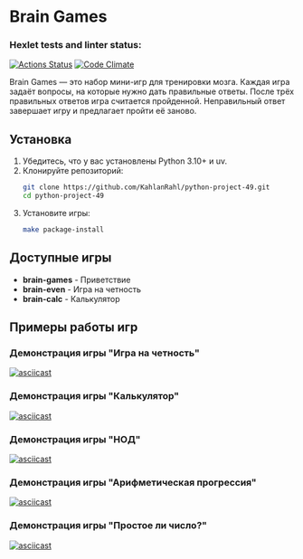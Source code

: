 # Brain Games

### Hexlet tests and linter status:

[![Actions Status](https://github.com/KahlanRahl/python-project-49/workflows/hexlet-check/badge.svg)](https://github.com/KahlanRahl/python-project-49/actions)
[![Code Climate](https://codeclimate.com/github/KahlanRahl/python-project-49/badges/gpa.svg)](https://codeclimate.com/github/KahlanRahl/python-project-49)

Brain Games — это набор мини-игр для тренировки мозга. Каждая игра задаёт вопросы, на которые нужно дать правильные ответы. После трёх правильных ответов игра считается пройденной. Неправильный ответ завершает игру и предлагает пройти её заново.

## Установка

1. Убедитесь, что у вас установлены Python 3.10+ и uv.
2. Клонируйте репозиторий:
   ```bash
   git clone https://github.com/KahlanRahl/python-project-49.git
   cd python-project-49
   ```
3. Установите игры:
   ```bash
   make package-install
   ```

## Доступные игры

- **brain-games** - Приветствие
- **brain-even** - Игра на четность
- **brain-calc** - Калькулятор

## Примеры работы игр

### Демонстрация игры "Игра на четность"
[![asciicast](https://asciinema.org/a/UPpiRaMYLGVtfBToaHWYM9rr7.svg)](https://asciinema.org/a/UPpiRaMYLGVtfBToaHWYM9rr7)

### Демонстрация игры "Калькулятор"
[![asciicast](https://asciinema.org/a/3q6ulroudvyTflfCpmCkwfHZ2.svg)](https://asciinema.org/a/3q6ulroudvyTflfCpmCkwfHZ2)

### Демонстрация игры "НОД"
[![asciicast](https://asciinema.org/a/w50uXCqp9IbvZVci5Ir89zxEy.svg)](https://asciinema.org/a/w50uXCqp9IbvZVci5Ir89zxEy)

### Демонстрация игры "Арифметическая прогрессия"
[![asciicast](https://asciinema.org/a/0WO8wrod39TAJkBnu9A0FJ85A.svg)](https://asciinema.org/a/0WO8wrod39TAJkBnu9A0FJ85A)

### Демонстрация игры "Простое ли число?"
[![asciicast](https://asciinema.org/a/ivlrJ793mIzA6ZkV1BNU9wSCg.svg)](https://asciinema.org/a/ivlrJ793mIzA6ZkV1BNU9wSCg)